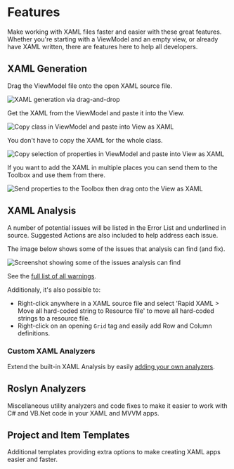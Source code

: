 # Features

Make working with XAML files faster and easier with these great features. Whether you're starting with a ViewModel and an empty view, or already have XAML written, there are features here to help all developers.

## XAML Generation

Drag the ViewModel file onto the open XAML source file.

![XAML generation via drag-and-drop](./Assets/drag-drop-gen.gif)

Get the XAML from the ViewModel and paste it into the View.

![Copy class in ViewModel and paste into View as XAML](./Assets/Copy-Class-To-Clipboard.gif)

You don't have to copy the XAML for the whole class.

![Copy selection of properties in ViewModel and paste into View as XAML](./Assets/Copy-Selection-To-Clipboard.gif)

If you want to add the XAML in multiple places you can send them to the Toolbox and use them from there.

![Send properties to the Toolbox then drag onto the View as XAML](./Assets/Send-To-Toolbox-And-Drag-To-View.gif)

## XAML Analysis

A number of potential issues will be listed in the Error List and underlined in source. Suggested Actions are also included to help address each issue.

The image below shows some of the issues that analysis can find (and fix).

![Screenshot showing some of the issues analysis can find](./Assets/xaml-analysis-example.png)

See the [full list of all warnings](./warnings/readme.md#rapid-xaml-toolkit---warnings).

Additionaly, it's also possible to:

- Right-click anywhere in a XAML source file and select 'Rapid XAML > Move all hard-coded string to Resource file' to move all hard-coded strings to a resource file.
- Right-click on an opening `Grid` tag and easily add Row and Column definitions.

### Custom XAML Analyzers

Extend the built-in XAML Analysis by easily [adding your own analyzers](./custom-analysis.md).

## Roslyn Analyzers

Miscellaneous utility analyzers and code fixes to make it easier to work with C# and VB.Net code in your XAML and MVVM apps.

## Project and Item Templates

Additional templates providing extra options to make creating XAML apps easier and faster.
